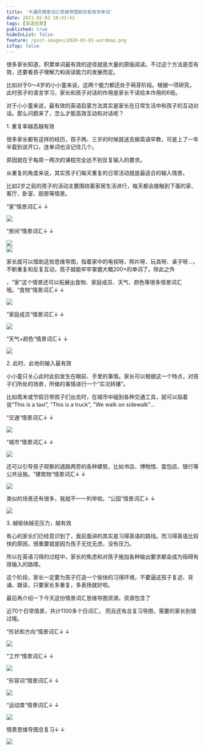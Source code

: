 ```yaml
---
title: '卡通风情景词汇思维导图助你有效学单词'
date: 2021-02-02 10:43:43
tags: [英语启蒙]
published: true
hideInList: false
feature: /post-images/2020-03-01-wordmap.png
isTop: false
---
```

<p>
	很多家长知道，积累单词最有效的途径就是大量的原版阅读。不过这个方法是否有效，还要看孩子理解力和阅读能力的发展而定。
</p>
<p>
	比如对于0～4岁的小小童来说，这两个能力都还处于萌芽阶段。根据一项研究，此时孩子的语言学习，家长和孩子对话的作用是家长干读绘本作用的6倍。
</p>
<p>
	对于小小童来说，最有效的英语启蒙方法其实是家长在日常生活中和孩子的互动对话。那么问题来了，怎么才能高效互动和对话呢？
</p>
<p>
	1. 重复率越高越有效
</p>
<p>
	很多家长都有这样的经历，孩子两、三岁的时候就送去做英语早教，可是上了一年半载别说开口，连单词也没记住几个。
</p>
<p>
	原因就在于每周一两次的课程完全达不到反复输入的要求。
</p>
<p>
	从重复的角度来说，其实孩子们每天重复的日常活动就是最适合的输入情景。
</p>
<p>
	比如2岁之前的孩子的活动主要围绕着家居生活进行，每天都会接触到下面的家、客厅、卧室、厨房等情景。
</p>
<p>
	“家“情景词汇↓&nbsp;↓&nbsp;
</p>
<div>
	<img src="/images/33280-55576fa5c7039bce.png" width="null" height="null" style="width:auto;height:auto;" /><br />
	<div>
	</div>
</div>
<p>
	“房间“情景词汇↓&nbsp;↓&nbsp;
</p>
<div>
	<img src="/images/33280-d88b67248fa6469f.png" width="null" height="null" style="width:auto;height:auto;" /><br />
	<div>
	</div>
</div>
<div>
	<img src="/images/33280-daa99d45021a13f5.png" width="null" height="null" style="width:auto;height:auto;" /><br />
	<div>
	</div>
</div>
<p>
	家长就可以借助这些思维导图，指着家中的电视呀、照片呀、玩具呀、桌子呀...，不断重复和反复互动，孩子就能牢牢掌握大概200+的单词了。除此之外
</p>
<p>
	，“家”这个情景还可以拓展出食物、家庭成员、天气、颜色等很多情景词汇哦。“食物“情景词汇↓&nbsp;↓&nbsp;
</p>
<div>
	<img src="/images/33280-e7b68e5ac319fb72.png" width="null" height="null" style="width:auto;height:auto;" /><br />
	<div>
	</div>
</div>
<p>
	“家庭成员“情景词汇↓&nbsp;↓&nbsp;
</p>
<div>
	<img src="/images/33280-52bf8de01f7e2985.png" width="null" height="null" style="width:auto;height:auto;" /><br />
	<div>
	</div>
</div>
<p>
	“天气+颜色“情景词汇↓&nbsp;↓&nbsp;
</p>
<div>
	<img src="/images/33280-3971654d4e35488d.png" width="null" height="null" style="width:auto;height:auto;" /><br />
	<div>
	</div>
</div>
<p>
	2. 此时、此地的输入最有效
</p>
<p>
	小小童只关心此时此刻发生在眼前、手里的事情。家长可以根据这一个特点，对孩子们所处的场景，所做的事情进行一个“实况转播”。
</p>
<p>
	比如周末或节假日带孩子们出去时，在城市中碰到各种交通工具，就可以指着说“This is a taxi”,&nbsp;"This is a truck", "We walk on sidewalk"...
</p>
<p>
	“交通“情景词汇↓&nbsp;↓&nbsp;
</p>
<div>
	<img src="/images/33280-bacad0cd86f8b1a9.png" width="null" height="null" style="width:auto;height:auto;" /><br />
	<div>
	</div>
</div>
<p>
	“城市“情景词汇↓&nbsp;↓&nbsp;
</p>
<div>
	<img src="/images/33280-377e1862ab646f6b.png" width="null" height="null" style="width:auto;height:auto;" /><br />
	<div>
	</div>
</div>
<p>
	还可以引导孩子观察的道路两旁的各种建筑，比如书店、博物馆、面包店、银行等公共设施。“建筑物“情景词汇↓&nbsp;↓&nbsp;
</p>
<div>
	<img src="/images/33280-9dfe0934a58b876c.png" width="null" height="null" style="width:auto;height:auto;" /><br />
	<div>
	</div>
</div>
<p>
	类似的场景还有很多，我就不一一列举啦。“公园“情景词汇↓&nbsp;↓&nbsp;
</p>
<div>
	<img src="/images/33280-f2939298a037c735.png" width="null" height="null" style="width:auto;height:auto;" /><br />
	<div>
	</div>
</div>
<p>
	3. 越愉快越无压力，越有效
</p>
<p>
	有心的家长们已经意识到了，我前面讲的其实是习得英语的路线。而习得英语比较快的原因，很重要就是因为孩子无忧无虑，没有压力。
</p>
<p>
	所以在英语习得的过程中，家长的焦虑和对孩子施加各种输出要求都会成为阻碍有效输入的路障。
</p>
<p>
	这个阶段，家长一定要为孩子打造一个愉快的习得环境，不要逼这孩子复述、背诵、跟读，只要家长多重复，多表扬就好啦。
</p>
<p>
	最后再介绍一下今天这份情景词汇思维导图资源。资源包含了
</p>
<p>
	近70个日常情景，共计1100多个日词汇，&nbsp;而且还有总复习导图，需要的家长别错过哦。
</p>
<p>
	“形状和方向“情景词汇↓&nbsp;↓&nbsp;
</p>
<div>
	<img src="/images/33280-5218cc03f0d6824f.png" width="null" height="null" style="width:auto;height:auto;" /><br />
	<div>
	</div>
</div>
<p>
	“工作“情景词汇↓&nbsp;↓&nbsp;
</p>
<div>
	<img src="/images/33280-ece992d7cf5d00ef.png" width="null" height="null" style="width:auto;height:auto;" /><br />
	<div>
	</div>
</div>
<p>
	“形容词“情景词汇↓&nbsp;↓&nbsp;
</p>
<div>
	<img src="/images/33280-dff5d6e09de0af0d.png" width="null" height="null" style="width:auto;height:auto;" /><br />
	<div>
	</div>
</div>
<p>
	“运动类“情景词汇↓&nbsp;↓&nbsp;
</p>
<div>
	<img src="/images/33280-b461a67d2e74d34e.png" width="null" height="null" style="width:auto;height:auto;" /><br />
	<div>
	</div>
</div>
<p>
	情景思维导图总复习↓&nbsp;↓&nbsp;
</p>
<div>
	<img src="/images/33280-953930813296e7f3.png" width="null" height="null" style="width:auto;height:auto;" /><br />
	<div>
	</div>
</div>


